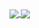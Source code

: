 <a href="https://github.com/anuraghazra/github-readme-stats">
  <img align="center" src="https://github-readme-stats.vercel.app/api?username=biomadeira&show_icons=true&theme=tokyonight" />
</a>
<a href="https://github.com/anuraghazra/convoychat">
  <img align="center" src="https://github-readme-stats.vercel.app/api/top-langs/?username=biomadeira&show_icons=true&theme=tokyonight&hide=html,css,tex&langs_count=8&layout=compact" />
</a>
